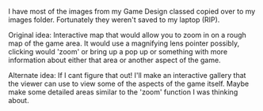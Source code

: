 I have most of the images from my Game Design classed copied over to my images folder.
Fortunately they weren't saved to my laptop (RIP).

Original idea: Interactive map that would allow you to zoom in on a rough
map of the game area. It would use a magnifying lens pointer possibly,
clicking would 'zoom' or bring up a pop up or something with more information about
either that area or another aspect of the game.

Alternate idea: If I cant figure that out! I'll make an interactive gallery that the
viewer can use to view some of the aspects of the game itself. Maybe make some detailed
areas similar to the 'zoom' function I was thinking about. 
